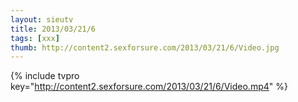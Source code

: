 ```yaml
--- 
layout: sieutv
title: 2013/03/21/6
tags: [xxx]
thumb: http://content2.sexforsure.com/2013/03/21/6/Video.jpg
---
```

{% include tvpro key="http://content2.sexforsure.com/2013/03/21/6/Video.mp4" %} 
